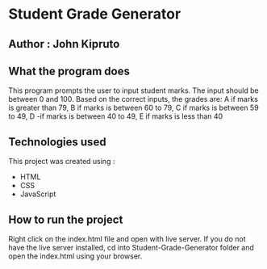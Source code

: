 # Student Grade Generator

## Author : John Kipruto

## What the program does

This program prompts the user to input student marks. The input should be between 0 and 100. 
Based on the correct inputs, the grades are:
        A if marks is greater than 79, 
        B if marks is between 60 to 79,
        C if marks is between 59 to 49,
        D -if marks is between 40 to 49, 
        E if marks is less than 40

## Technologies used

This project was created using :

* HTML
* CSS
* JavaScript

## How to run the project

Right click on the index.html file and open with live server.
If you do not have the live server installed, cd into Student-Grade-Generator folder and open the index.html using your browser.

